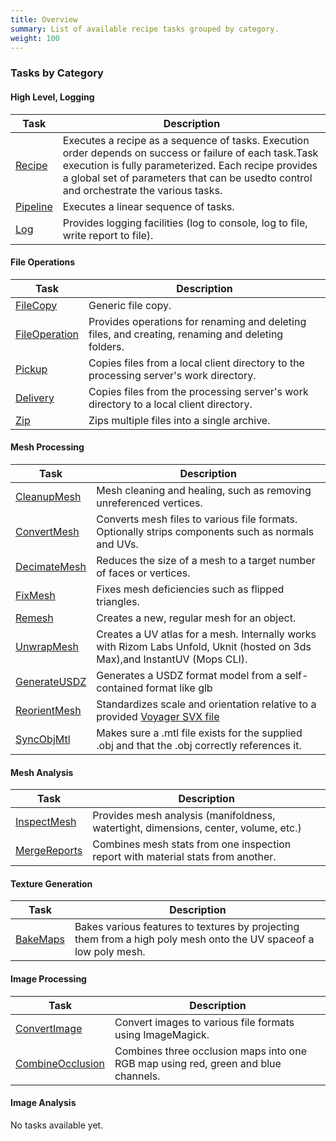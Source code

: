 ```yaml
---
title: Overview
summary: List of available recipe tasks grouped by category.
weight: 100
---
```


### Tasks by Category

#### High Level, Logging

| Task                          | Description                                                                                                                                                                                                                                               |
|-------------------------------|-----------------------------------------------------------------------------------------------------------------------------------------------------------------------------------------------------------------------------------------------------------|
| [Recipe](../recipe)     | Executes a recipe as a sequence of tasks. Execution order depends on success or failure of each task.Task execution is fully parameterized. Each recipe provides a global set of parameters that can be usedto control and orchestrate the various tasks. |
| [Pipeline](../pipeline) | Executes a linear sequence of tasks.                                                                                                                                                                                                                      |
| [Log](../log)           | Provides logging facilities (log to console, log to file, write report to file).                                                                                                                                                                          |

#### File Operations

| Task                                    | Description                                                                                       |
|-----------------------------------------|---------------------------------------------------------------------------------------------------|
| [FileCopy](../file-copy)           | Generic file copy.                                                                                |
| [FileOperation](../file-operation) | Provides operations for renaming and deleting files, and creating, renaming and deleting folders. |
| [Pickup](../pickup)               | Copies files from a local client directory to the processing server's work directory.             |
| [Delivery](../delivery)           | Copies files from the processing server's work directory to a local client directory.             |
| [Zip](../zip)			    | Zips multiple files into a single archive.

#### Mesh Processing

| Task                                  | Description                                                                                                                 |
|---------------------------------------|-----------------------------------------------------------------------------------------------------------------------------|
| [CleanupMesh](../cleanup-mesh)   | Mesh cleaning and healing, such as removing unreferenced vertices.                                                          |
| [ConvertMesh](../convert-mesh)   | Converts mesh files to various file formats. Optionally strips components such as normals and UVs.                          |
| [DecimateMesh](../decimate-mesh) | Reduces the size of a mesh to a target number of faces or vertices.                                                         |
| [FixMesh](../fix-mesh)           | Fixes mesh deficiencies such as flipped triangles.                                                                          |
| [Remesh](../remesh)             | Creates a new, regular mesh for an object.                                                                                  |
| [UnwrapMesh](../unwrap-mesh)     | Creates a UV atlas for a mesh. Internally works with Rizom Labs Unfold, Uknit (hosted on 3ds Max),and InstantUV (Mops CLI). |
| [GenerateUSDZ](../generate-usdz) | Generates a USDZ format model from a self-contained format like glb                          |
| [ReorientMesh](../reorient-mesh) | Standardizes scale and orientation relative to a provided [Voyager SVX file](https://smithsonian.github.io/dpo-voyager/document/overview/) |
| [SyncObjMtl](../sync-obj-mtl)    | Makes sure a .mtl file exists for the supplied .obj and that the .obj correctly references it. |

#### Mesh Analysis

| Task                                | Description                                                                         |
|-------------------------------------|-------------------------------------------------------------------------------------|
| [InspectMesh](../inspect-mesh) | Provides mesh analysis (manifoldness, watertight, dimensions, center, volume, etc.) |
| [MergeReports](../merge-reports) | Combines mesh stats from one inspection report with material stats from another. |

#### Texture Generation

| Task                          | Description                                                                                                      |
|-------------------------------|------------------------------------------------------------------------------------------------------------------|
| [BakeMaps](../bake-maps) | Bakes various features to textures by projecting them from a high poly mesh onto the UV spaceof a low poly mesh. |

#### Image Processing

| Task                                          | Description                                                                        |
|-----------------------------------------------|------------------------------------------------------------------------------------|
| [ConvertImage](../convert-image)         | Convert images to various file formats using ImageMagick.                          |
| [CombineOcclusion](../combine-occlusion) | Combines three occlusion maps into one RGB map using red, green and blue channels. |

#### Image Analysis

No tasks available yet.